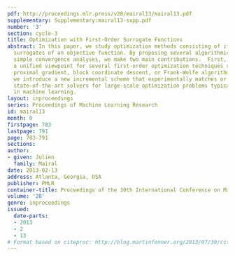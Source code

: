 ```yaml
---
pdf: http://proceedings.mlr.press/v28/mairal13/mairal13.pdf
supplementary: Supplementary:mairal13-supp.pdf
number: '3'
section: cycle-3
title: Optimization with First-Order Surrogate Functions
abstract: In this paper, we study optimization methods consisting of iteratively minimizing
  surrogates of an objective function. By proposing several algorithmic variants and
  simple convergence analyses, we make two main contributions.  First, we provide
  a unified viewpoint for several first-order optimization techniques such as accelerated
  proximal gradient, block coordinate descent, or Frank-Wolfe algorithms.  Second,
  we introduce a new incremental scheme that experimentally matches or outperforms
  state-of-the-art solvers for large-scale optimization problems typically arising
  in machine learning.
layout: inproceedings
series: Proceedings of Machine Learning Research
id: mairal13
month: 0
firstpage: 783
lastpage: 791
page: 783-791
sections: 
author:
- given: Julien
  family: Mairal
date: 2013-02-13
address: Atlanta, Georgia, USA
publisher: PMLR
container-title: Proceedings of the 30th International Conference on Machine Learning
volume: '28'
genre: inproceedings
issued:
  date-parts:
  - 2013
  - 2
  - 13
# Format based on citeproc: http://blog.martinfenner.org/2013/07/30/citeproc-yaml-for-bibliographies/
---
```

